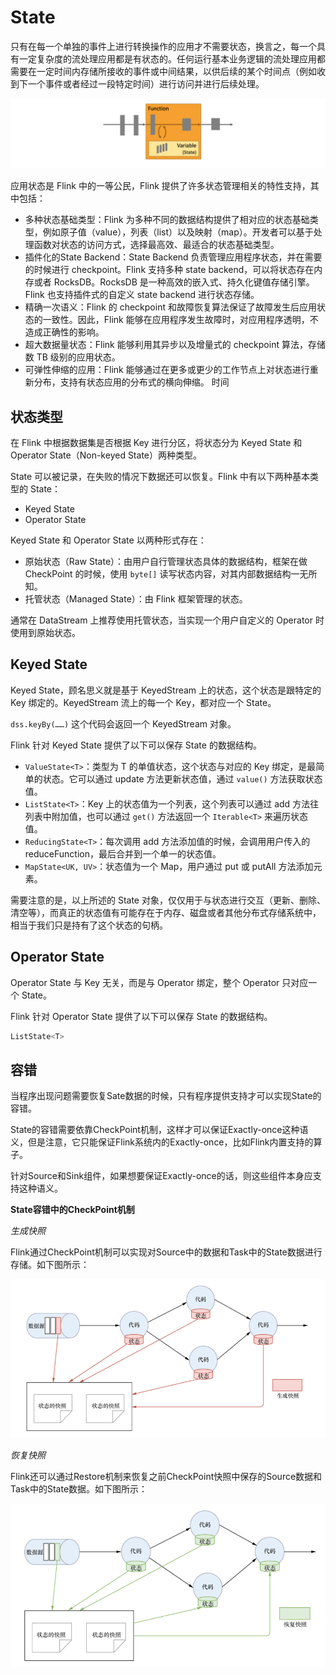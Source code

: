 # State

只有在每一个单独的事件上进行转换操作的应用才不需要状态，换言之，每一个具有一定复杂度的流处理应用都是有状态的。任何运行基本业务逻辑的流处理应用都需要在一定时间内存储所接收的事件或中间结果，以供后续的某个时间点（例如收到下一个事件或者经过一段特定时间）进行访问并进行后续处理。

![](images/State-20210312162121.png)

应用状态是 Flink 中的一等公民，Flink 提供了许多状态管理相关的特性支持，其中包括：

- 多种状态基础类型：Flink 为多种不同的数据结构提供了相对应的状态基础类型，例如原子值（value），列表（list）以及映射（map）。开发者可以基于处理函数对状态的访问方式，选择最高效、最适合的状态基础类型。
- 插件化的State Backend：State Backend 负责管理应用程序状态，并在需要的时候进行 checkpoint。Flink 支持多种 state backend，可以将状态存在内存或者 RocksDB。RocksDB 是一种高效的嵌入式、持久化键值存储引擎。Flink 也支持插件式的自定义 state backend 进行状态存储。
- 精确一次语义：Flink 的 checkpoint 和故障恢复算法保证了故障发生后应用状态的一致性。因此，Flink 能够在应用程序发生故障时，对应用程序透明，不造成正确性的影响。
- 超大数据量状态：Flink 能够利用其异步以及增量式的 checkpoint 算法，存储数 TB 级别的应用状态。
- 可弹性伸缩的应用：Flink 能够通过在更多或更少的工作节点上对状态进行重新分布，支持有状态应用的分布式的横向伸缩。
时间

## 状态类型

在 Flink 中根据数据集是否根据 Key 进行分区，将状态分为 Keyed State 和 Operator State（Non-keyed State）两种类型。

State 可以被记录，在失败的情况下数据还可以恢复。Flink 中有以下两种基本类型的 State：

- Keyed State
- Operator State

Keyed State 和 Operator State 以两种形式存在：

- 原始状态（Raw State）：由用户自行管理状态具体的数据结构，框架在做 CheckPoint 的时候，使用 `byte[]` 读写状态内容，对其内部数据结构一无所知。
- 托管状态（Managed State）：由 Flink 框架管理的状态。

通常在 DataStream 上推荐使用托管状态，当实现一个用户自定义的 Operator 时使用到原始状态。

## Keyed State

Keyed State，顾名思义就是基于 KeyedStream 上的状态，这个状态是跟特定的 Key 绑定的。KeyedStream 流上的每一个 Key，都对应一个 State。

`dss.keyBy(……)` 这个代码会返回一个 KeyedStream 对象。

Flink 针对 Keyed State 提供了以下可以保存 State 的数据结构。

- `ValueState<T>`：类型为 T 的单值状态，这个状态与对应的 Key 绑定，是最简单的状态。它可以通过 update 方法更新状态值，通过 `value()` 方法获取状态值。
- `ListState<T>`：Key 上的状态值为一个列表，这个列表可以通过 add 方法往列表中附加值，也可以通过 `get()` 方法返回一个 `Iterable<T>` 来遍历状态值。
- `ReducingState<T>`：每次调用 add 方法添加值的时候，会调用用户传入的 reduceFunction，最后合并到一个单一的状态值。
- `MapState<UK, UV>`：状态值为一个 Map，用户通过 put 或 putAll 方法添加元素。

需要注意的是，以上所述的 State 对象，仅仅用于与状态进行交互（更新、删除、清空等），而真正的状态值有可能存在于内存、磁盘或者其他分布式存储系统中，相当于我们只是持有了这个状态的句柄。

## Operator State

Operator State 与 Key 无关，而是与 Operator 绑定，整个 Operator 只对应一个 State。

Flink 针对 Operator State 提供了以下可以保存 State 的数据结构。

```java
ListState<T>
```

## 容错

当程序出现问题需要恢复Sate数据的时候，只有程序提供支持才可以实现State的容错。

State的容错需要依靠CheckPoint机制，这样才可以保证Exactly-once这种语义，但是注意，它只能保证Flink系统内的Exactly-once，比如Flink内置支持的算子。

针对Source和Sink组件，如果想要保证Exactly-once的话，则这些组件本身应支持这种语义。

**State容错中的CheckPoint机制**

*生成快照*

Flink通过CheckPoint机制可以实现对Source中的数据和Task中的State数据进行存储。如下图所示：

![image-20201119092007571](images/image-20201119092007571.png)

*恢复快照*

Flink还可以通过Restore机制来恢复之前CheckPoint快照中保存的Source数据和Task中的State数据。如下图所示：

![image-20201119092049591](images/image-20201119092049591.png)